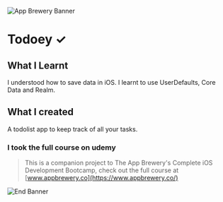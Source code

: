 ![App Brewery Banner](https://github.com/londonappbrewery/Images/blob/master/AppBreweryBanner.png)


# Todoey ✓

## What I Learnt

I understood how to save data in iOS. I learnt to use UserDefaults, Core Data and Realm.


## What I created

A todolist app to keep track of all your tasks.

### I took the full course on udemy
>This is a companion project to The App Brewery's Complete iOS Development Bootcamp, check out the full course at [www.appbrewery.co](https://www.appbrewery.co/)

![End Banner](https://github.com/londonappbrewery/Images/blob/master/readme-end-banner.png)


